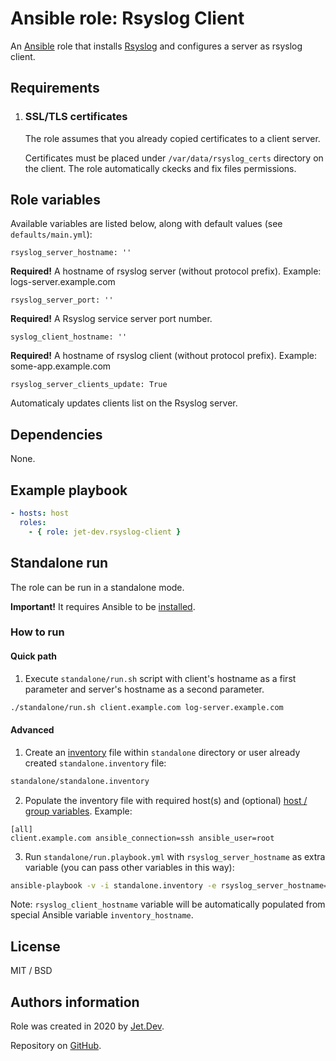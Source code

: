 # Ansible role: Rsyslog Client

An [Ansible](https://www.ansible.com/) role that installs [Rsyslog](https://www.rsyslog.com/) and configures a server as rsyslog client.

## Requirements

1. ### SSL/TLS certificates

   The role assumes that you already copied certificates to a client server.

   Certificates must be placed under `/var/data/rsyslog_certs` directory on the client. The role automatically ckecks and fix files permissions.

## Role variables

Available variables are listed below, along with default values (see `defaults/main.yml`):

```
rsyslog_server_hostname: ''
```

**Required!** A hostname of rsyslog server (without protocol prefix). Example: logs-server.example.com

```
rsyslog_server_port: ''
```

**Required!** A Rsyslog service server port number.

```
syslog_client_hostname: ''
```

**Required!** A hostname of rsyslog client (without protocol prefix). Example: some-app.example.com

```
rsyslog_server_clients_update: True
```

Automaticaly updates clients list on the Rsyslog server.

## Dependencies

None.

## Example playbook

```yaml
- hosts: host
  roles:
    - { role: jet-dev.rsyslog-client }
```

## Standalone run

The role can be run in a standalone mode.

**Important!** It requires Ansible to be [installed](https://docs.ansible.com/ansible/latest/installation_guide/intro_installation.html).

### How to run

#### Quick path

1. Execute `standalone/run.sh` script with client's hostname as a first parameter and server's hostname as a second parameter.

```bash
./standalone/run.sh client.example.com log-server.example.com
```

#### Advanced

1. Create an [inventory](https://docs.ansible.com/ansible/latest/user_guide/intro_inventory.html) file within `standalone` directory or user already created `standalone.inventory` file:

```bash
standalone/standalone.inventory
```

2. Populate the inventory file with required host(s) and (optional) [host / group variables](https://docs.ansible.com/ansible/latest/user_guide/intro_inventory.html).
   Example:

```
[all]
client.example.com ansible_connection=ssh ansible_user=root
```

3. Run `standalone/run.playbook.yml` with `rsyslog_server_hostname` as extra variable (you can pass other variables in this way):

```bash
ansible-playbook -v -i standalone.inventory -e rsyslog_server_hostname=log-server.example.com run.playbook.yml
```

Note: `rsyslog_client_hostname` variable will be automatically populated from special Ansible variable `inventory_hostname`.

## License

MIT / BSD

## Authors information

Role was created in 2020 by [Jet.Dev](https://jet.dev).

Repository on [GitHub](https://github.com/jet-dev-team/ansible-role-rsyslog-client).

